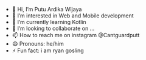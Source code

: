 - 👋 Hi, I’m Putu Ardika Wijaya
- 👀 I’m interested in Web and Mobile development
- 🌱 I’m currently learning Kotlin
- 💞️ I’m looking to collaborate on ...
- 📫 How to reach me on instagram @Cantguardputt
- 😄 Pronouns: he/him
- ⚡ Fun fact: i am ryan gosling

<!---
cantguardput/cantguardput is a ✨ special ✨ repository because its `README.md` (this file) appears on your GitHub profile.
You can click the Preview link to take a look at your changes.
--->
